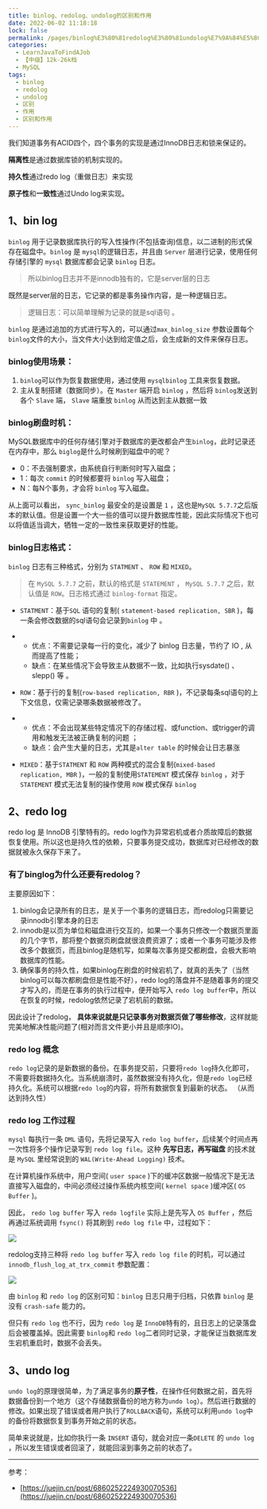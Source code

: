 ```yaml
---
title: binlog、redolog、undolog的区别和作用
date: 2022-06-02 11:18:18
lock: false
permalink: /pages/binlog%E3%80%81redolog%E3%80%81undolog%E7%9A%84%E5%8C%BA%E5%88%AB%E5%92%8C%E4%BD%9C%E7%94%A8
categories: 
  - LearnJavaToFindAJob
  - 【中级】12k-26k档
  - MySQL
tags: 
  - binlog
  - redolog
  - undolog
  - 区别
  - 作用
  - 区别和作用
---
```

我们知道事务有ACID四个，四个事务的实现是通过InnoDB日志和锁来保证的。

**隔离性**是通过数据库锁的机制实现的。

**持久性**通过redo log（重做日志）来实现

**原子性**和**一致性**通过Undo log来实现。

## 1、bin log

`binlog` 用于记录数据库执行的写入性操作(不包括查询)信息，以二进制的形式保存在磁盘中。`binlog` 是 `mysql`的逻辑日志，并且由 `Server` 层进行记录，使用任何存储引擎的 `mysql` 数据库都会记录 `binlog` 日志。

> 所以binlog日志并不是innodb独有的，它是server层的日志

既然是server层的日志，它记录的都是事务操作内容，是一种逻辑日志。

> 逻辑日志：可以简单理解为记录的就是sql语句 。

`binlog` 是通过追加的方式进行写入的，可以通过`max_binlog_size` 参数设置每个 `binlog`文件的大小，当文件大小达到给定值之后，会生成新的文件来保存日志。

### binlog使用场景：

1. `binlog`可以作为恢复数据使用，通过使用 `mysqlbinlog` 工具来恢复数据。
2. 主从复制搭建（数据同步）。在 `Master` 端开启 `binlog` ，然后将 `binlog`发送到各个 `Slave` 端， `Slave` 端重放 `binlog` 从而达到主从数据一致

### binlog刷盘时机：

MySQL数据库中的任何存储引擎对于数据库的更改都会产生`binlog`，此时记录还在内存中，那么 `biglog`是什么时候刷到磁盘中的呢？

- 0：不去强制要求，由系统自行判断何时写入磁盘；
- 1：每次 `commit` 的时候都要将 `binlog` 写入磁盘；
- N：每N个事务，才会将 `binlog` 写入磁盘。

从上面可以看出， `sync_binlog` 最安全的是设置是 `1` ，这也是`MySQL 5.7.7`之后版本的默认值。但是设置一个大一些的值可以提升数据库性能，因此实际情况下也可以将值适当调大，牺牲一定的一致性来获取更好的性能。

### binlog日志格式：

`binlog` 日志有三种格式，分别为 `STATMENT` 、 `ROW` 和 `MIXED`。

> 在 `MySQL 5.7.7` 之前，默认的格式是 `STATEMENT` ， `MySQL 5.7.7` 之后，默认值是 `ROW`。日志格式通过 `binlog-format` 指定。

- `STATMENT`：基于`SQL` 语句的复制( `statement-based replication, SBR` )，每一条会修改数据的sql语句会记录到`binlog` 中  。

- - 优点：不需要记录每一行的变化，减少了 binlog 日志量，节约了 IO  , 从而提高了性能；
  - 缺点：在某些情况下会导致主从数据不一致，比如执行sysdate() 、  slepp()  等 。

- `ROW`：基于行的复制(`row-based replication, RBR` )，不记录每条sql语句的上下文信息，仅需记录哪条数据被修改了。

- - 优点：不会出现某些特定情况下的存储过程、或function、或trigger的调用和触发无法被正确复制的问题 ；
  - 缺点：会产生大量的日志，尤其是` alter table ` 的时候会让日志暴涨

- `MIXED`：基于`STATMENT` 和 `ROW` 两种模式的混合复制(`mixed-based replication, MBR` )，一般的复制使用`STATEMENT` 模式保存 `binlog` ，对于 `STATEMENT` 模式无法复制的操作使用 `ROW` 模式保存 `binlog`



## 2、redo log

redo log 是 InnoDB 引擎特有的。redo log作为异常宕机或者介质故障后的数据恢复使用。所以这也是持久性的依赖，只要事务提交成功，数据库对已经修改的数据就被永久保存下来了。

### 有了binglog为什么还要有redolog？

主要原因如下：

1. binlog会记录所有的日志，是关于一个事务的逻辑日志，而redolog只需要记录innodb引擎本身的日志
2. innodb是以页为单位和磁盘进行交互的，如果一个事务只修改一个数据页里面的几个字节，那将整个数据页刷盘就很浪费资源了；或者一个事务可能涉及修改多个数据页，而且binlog是随机写，如果每次事务提交都刷盘，会极大影响数据库的性能。
3. 确保事务的持久性，如果binlog在刷盘的时候宕机了，就真的丢失了（当然binlog可以每次都刷盘但是性能不好），redo log的落盘并不是随着事务的提交才写入的，而是在事务的执行过程中，便开始写入 `redo log buffer`中，所以在恢复的时候，redolog依然记录了宕机前的数据。

因此设计了redolog， **具体来说就是只记录事务对数据页做了哪些修改**，这样就能完美地解决性能问题了(相对而言文件更小并且是顺序IO)。

### redo log 概念

`redo log`记录的是新数据的备份。在事务提交前，只要将`redo log`持久化即可，不需要将数据持久化。当系统崩溃时，虽然数据没有持久化，但是`redo log`已经持久化。系统可以根据`redo log`的内容，将所有数据恢复到最新的状态。 （从而达到持久性）

### redo log 工作过程

`mysql` 每执行一条 `DML` 语句，先将记录写入 `redo log buffer`，后续某个时间点再一次性将多个操作记录写到 `redo log file`。这种 **先写日志，再写磁盘** 的技术就是 `MySQL`
里经常说到的 `WAL(Write-Ahead Logging)` 技术。

在计算机操作系统中，用户空间( `user space` )下的缓冲区数据一般情况下是无法直接写入磁盘的，中间必须经过操作系统内核空间( `kernel space` )缓冲区( `OS Buffer` )。

因此， `redo log buffer` 写入 `redo logfile` 实际上是先写入 `OS Buffer` ，然后再通过系统调用 `fsync()` 将其刷到 `redo log file`
中，过程如下：

![](https://cdn.jsdelivr.net/gh/DogerRain/image@main/img-202112image-20210824174026761.png)

redolog支持三种将 `redo log buffer` 写入 `redo log file` 的时机，可以通过 `innodb_flush_log_at_trx_commit` 参数配置：

![](https://cdn.jsdelivr.net/gh/DogerRain/image@main/img-202112image-20210824174356130.png)



由 `binlog` 和 `redo log` 的区别可知：`binlog` 日志只用于归档，只依靠 `binlog` 是没有 `crash-safe` 能力的。

但只有 `redo log` 也不行，因为 `redo log` 是 `InnoDB`特有的，且日志上的记录落盘后会被覆盖掉。因此需要 `binlog`和 `redo log`二者同时记录，才能保证当数据库发生宕机重启时，数据不会丢失。

## 3、undo log

`undo log`的原理很简单，为了满足事务的**原子性**，在操作任何数据之前，首先将数据备份到一个地方（这个存储数据备份的地方称为`undo log`）。然后进行数据的修改。如果出现了错误或者用户执行了`ROLLBACK`语句，系统可以利用`undo log`中的备份将数据恢复到事务开始之前的状态。 

简单来说就是，比如你执行一条 `INSERT` 语句，就会对应一条`DELETE` 的 `undo log` ，所以发生错误或者回滚了，就能回滚到事务之前的状态了。



---

参考：

-  [https://juejin.cn/post/6860252224930070536](https://juejin.cn/post/6860252224930070536)